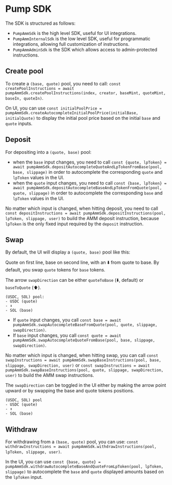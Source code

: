 # Pump SDK

The SDK is structured as follows:
- `PumpAmmSdk` is the high level SDK, useful for UI integrations.
- `PumpAmmInternalSdk` is the low level SDK, useful for programmatic integrations, allowing full customization of instructions.
- `PumpAmmAdminSdk` is the SDK which allows access to admin-protected instructions.

## Create pool

To create a `(base, quote)` pool, you need to call:
`const createPoolInstructions = await pumpAmmSdk.createPoolInstructions(index, creator, baseMint, quoteMint, baseIn, quoteIn)`.

On UI, you can use `const initialPoolPrice = pumpAmmSdk.createAutocompleteInitialPoolPrice(initialBase, initialQuote)` to display
the initial pool price based on the initial `base` and `quote` inputs.

## Deposit

For depositing into a `(quote, base)` pool:
- when the `base` input changes, you need to call
  `const {quote, lpToken} = await pumpAmmSdk.depositAutocompleteQuoteAndLpTokenFromBase(pool, base, slippage)` in order to
  autocomplete the corresponding `quote` and `lpToken` values in the UI.
- when the `quote` input changes, you need to call
  `const {base, lpToken} = await pumpAmmSdk.depositAutocompleteBaseAndLpTokenFromQuote(pool, quote, slippage)` in order to
  autocomplete the corresponding `base` and `lpToken` values in the UI.

No matter which input is changed, when hitting deposit, you need to call
`const depositInstructions = await pumpAmmSdk.depositInstructions(pool, lpToken, slippage, user)`
to build the AMM deposit instruction, because `lpToken` is the only fixed input required by the `deposit` instruction.

## Swap

By default, the UI will display a `(quote, base)` pool like this:

Quote on first line, base on second line, with an ⬇️ from quote to base.
By default, you swap `quote` tokens for `base` tokens.

The arrow `swapDirection` can be either `quoteToBase` (⬇️, default)
or `baseToQuote` (⬆️).

```
(USDC, SOL) pool:
- USDC (quote)
- ⬇️
- SOL (base)
```

- If `quote` input changes, you call
  `const base = await pumpAmmSdk.swapAutocompleteBaseFromQuote(pool, quote, slippage, swapDirection)`.
- If `base` input changes, you call
  `const quote = await pumpAmmSdk.swapAutocompleteQuoteFromBase(pool, base, slippage, swapDirection)`.

No matter which input is changed, when hitting swap, you can call
`const swapInstructions = await pumpAmmSdk.swapBaseInstructions(pool, base, slippage, swapDirection, user)` or 
`const swapInstructions = await pumpAmmSdk.swapBaseInstructions(pool, quote, slippage, swapDirection, user)` to 
build the AMM swap instructions.

The `swapDirection` can be toggled in the UI either by making the arrow point upward or by swapping the base and quote
tokens positions.

```
(USDC, SOL) pool
- USDC (quote)
- ⬆️
- SOL (base)
```

## Withdraw

For withdrawing from a `(base, quote)` pool, you can use:
`const withdrawInstructions = await pumpAmmSdk.withdrawInstructions(pool, lpToken, slippage, user)`.

In the UI, you can use `const {base, quote} = pumpAmmSdk.withdrawAutocompleteBaseAndQuoteFromLpToken(pool, lpToken, slippage)`
to autocomplete the `base` and `quote` displayed amounts based on the `lpToken` input.
